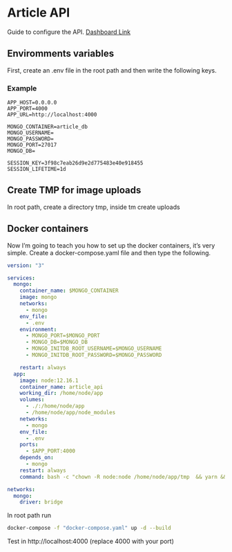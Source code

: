# Article API

Guide to configure the API. [Dashboard Link](https://github.com/Vini-Dev/article-admin)

## Enviromments variables

First, create an .env file in the root path and then write the following keys.

### Example

```
APP_HOST=0.0.0.0
APP_PORT=4000
APP_URL=http://localhost:4000

MONGO_CONTAINER=article_db
MONGO_USERNAME=
MONGO_PASSWORD=
MONGO_PORT=27017
MONGO_DB=

SESSION_KEY=3f98c7eab26d9e2d775483e40e918455
SESSION_LIFETIME=1d
```

## Create TMP for image uploads

In root path, create a directory tmp, inside tm create uploads

## Docker containers

Now I’m going to teach you how to set up the docker containers, it’s very simple. Create a docker-compose.yaml file and then type the following.


```yaml
version: "3"

services:
  mongo:
    container_name: $MONGO_CONTAINER
    image: mongo
    networks:
      - mongo
    env_file:
      - .env
    environment:
      - MONGO_PORT=$MONGO_PORT
      - MONGO_DB=$MONGO_DB
      - MONGO_INITDB_ROOT_USERNAME=$MONGO_USERNAME
      - MONGO_INITDB_ROOT_PASSWORD=$MONGO_PASSWORD

    restart: always
  app:
    image: node:12.16.1
    container_name: article_api
    working_dir: /home/node/app
    volumes:
      - ./:/home/node/app
      - /home/node/app/node_modules
    networks:
      - mongo
    env_file:
      - .env
    ports:
      - $APP_PORT:4000
    depends_on:
      - mongo
    restart: always
    command: bash -c "chown -R node:node /home/node/app/tmp  && yarn && yarn start"

networks:
  mongo:
    driver: bridge
```

In root path run

```bash
docker-compose -f "docker-compose.yaml" up -d --build
```

Test in http://localhost:4000 (replace 4000 with your port)
